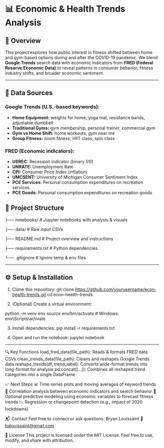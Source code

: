 # 📊 Economic & Health Trends Analysis

## 🧠 Overview
This project explores how public interest in fitness shifted between home and gym-based options during and after the COVID-19 pandemic. We blend **Google Trends** search data with economic indicators from **FRED (Federal Reserve Economic Data)** to reveal patterns in consumer behavior, fitness industry shifts, and broader economic sentiment.

---

## 📁 Data Sources

### Google Trends (U.S.-based keywords):
- **Home Equipment:** weights for home, yoga mat, resistance bands, adjustable dumbbell
- **Traditional Gyms:** gym membership, personal trainer, commercial gym
- **Gym vs Home Shift:** home workouts, gym near me
- **Group Fitness:** zoom fitness, HIIT class, spin class

### FRED (Economic indicators):
- **USREC:** Recession indicator (binary 1/0)
- **UNRATE:** Unemployment Rate
- **CPI:** Consumer Price Index (inflation)
- **UMCSENT:** University of Michigan Consumer Sentiment Index
- **PCE Services:** Personal consumption expenditures on recreation services
- **PCE Goods:** Personal consumption expenditures on recreation goods

## 🧰 Project Structure
├── notebooks/ # Jupyter notebooks with analysis & visuals

├── data/ # Raw input CSVs

├── README.md # Project overview and instructions

├── requirements.txt # Python dependencies

└── .gitignore # Ignore temp & env files

---

## ⚙️ Setup & Installation

1. Clone this repository:
git clone https://github.com/yourusername/econ-health-trends.git
cd econ-health-trends

2. (Optional) Create a virtual environment:

python -m venv env
source env/bin/activate   # Windows: env\Scripts\activate

3. Install dependencies:
pip install -r requirements.txt

4. Open and run the notebook:
jupyter notebook

---

🔍 Key Functions
load_fred_data(file_path): Reads & formats FRED data CSVs
clean_trends_data(file_path): Cleans and reshapes Google Trends data
reshape_trends(df, trend_label): Converts wide-format trends into long-format for analysis
pd.concat([...]): Combines all reshaped trend categories into a single DataFrame

📈 Next Steps
📊 Time series plots and moving averages of keyword trends
🧮 Correlation analysis between economic indicators and search behavior
🤖 Optional predictive modeling using economic variables to forecast fitness trends
📉 Regression or changepoint detection (e.g., impact of 2020 lockdowns)

📬 Contact
Feel free to connect or ask questions:
Bryan Louissaint
📧 balouissaint@gmail.com

📝 License
This project is licensed under the MIT License. Feel free to use, modify, and share with attribution.
